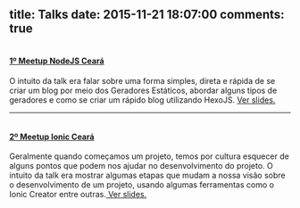 title: Talks
date: 2015-11-21 18:07:00
comments: true
---

<div class='project'>
	<div class='project-header'>
		<img src='/images/header/nug.png' class='project-img' alt='' />
	</div>
	<div class='project-content'>
		<a href="http://nug-ce.org" target="_blank" ><h4 class='title'> 1º Meetup NodeJS Ceará </h4> </a>
		<span class='description'> O intuito da talk era falar sobre uma forma simples, direta e rápida de se criar um blog por meio dos Geradores Estáticos, abordar alguns tipos de geradores e como se criar um rápido blog utilizando HexoJS. <a href="https://felipesousa.github.io/talks/NUG-CE/" target='_blank' > Ver slides.</a></span>
	</div>
</div>

<hr/>

<div class='project'>
	<div class='project-header'>
		<img src='/images/header/ionic.png' class='project-img' alt='' />
	</div>
	<div class='project-content'>
		<a href="http://www.meetup.com/Ionic-Ceara/events/227012482/" target="_blank" ><h4 class='title'> 2º Meetup Ionic Ceará </h4> </a>
		<span class='description'> Geralmente quando começamos um projeto, temos por cultura esquecer de alguns pontos que podem nos ajudar no desenvolvimento do projeto. O intuito da talk era mostrar algumas etapas que mudam a nossa visão sobre o desenvolvimento de um projeto, usando algumas ferramentas como o Ionic Creator entre outras.<a href="http://felipesousa.github.io/talks/IonicMeetup/" target='_blank' > Ver slides.</a></span>
	</div>
</div>
